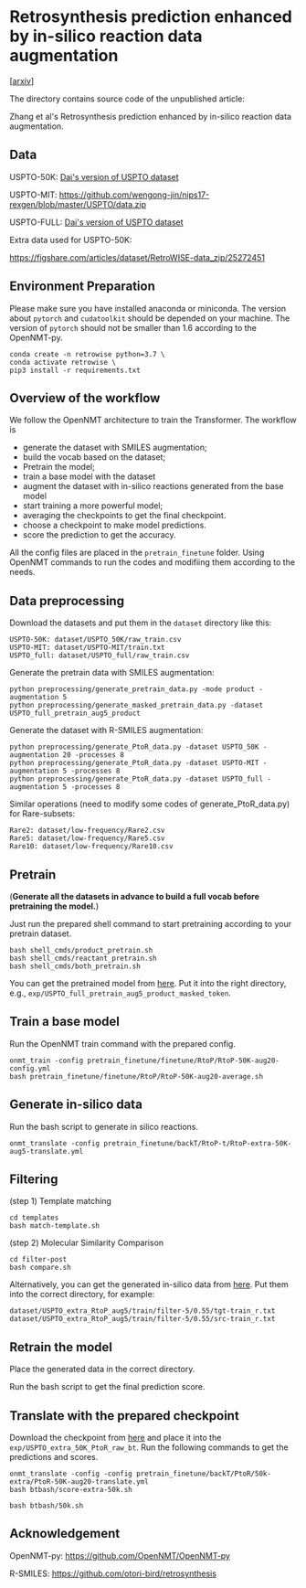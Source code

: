 # Retrosynthesis prediction enhanced by in-silico reaction data augmentation


[[arxiv](https://arxiv.org/abs/2402.00086)]

The directory contains source code of the unpublished article:

Zhang et al's Retrosynthesis prediction enhanced by in-silico reaction data augmentation.

## Data

USPTO-50K: [Dai's version of USPTO dataset](https://www.dropbox.com/sh/6ideflxcakrak10/AADTbFBC0F8ax55-z-EDgrIza)

USPTO-MIT: https://github.com/wengong-jin/nips17-rexgen/blob/master/USPTO/data.zip

USPTO-FULL: [Dai's version of USPTO dataset](https://www.dropbox.com/sh/6ideflxcakrak10/AADTbFBC0F8ax55-z-EDgrIza)

Extra data used for USPTO-50K:

https://figshare.com/articles/dataset/RetroWISE-data_zip/25272451

## Environment Preparation

Please make sure you have installed anaconda or miniconda. The version about `pytorch` and `cudatoolkit` should be depended on your machine. The version of `pytorch` should not be smaller than 1.6 according to the OpenNMT-py.

```shell
conda create -n retrowise python=3.7 \
conda activate retrowise \
pip3 install -r requirements.txt
```

## Overview of the workflow

We follow the OpenNMT architecture to train the Transformer. The workflow is

* generate the dataset with SMILES augmentation;
* build the vocab based on the dataset;
* Pretrain the model;
* train a base model with the dataset
* augment the dataset with in-silico reactions generated from the base model
* start training a more powerful model;
* averaging the checkpoints to get the final checkpoint.
* choose a checkpoint to make model predictions.
* score the prediction to get the accuracy.

All the config files are placed in the `pretrain_finetune` folder. Using OpenNMT commands to run the codes and modifiing them according to the needs.

## Data preprocessing

Download the datasets and put them in the `dataset` directory like this:

```shell
USPTO-50K: dataset/USPTO_50K/raw_train.csv
USPTO-MIT: dataset/USPTO-MIT/train.txt
USPTO_full: dataset/USPTO_full/raw_train.csv
```

Generate the pretrain data with SMILES augmentation:

```
python preprocessing/generate_pretrain_data.py -mode product -augmentation 5
python preprocessing/generate_masked_pretrain_data.py -dataset USPTO_full_pretrain_aug5_product
```

Generate the dataset with R-SMILES augmentation:

```
python preprocessing/generate_PtoR_data.py -dataset USPTO_50K -augmentation 20 -processes 8
python preprocessing/generate_PtoR_data.py -dataset USPTO-MIT -augmentation 5 -processes 8
python preprocessing/generate_PtoR_data.py -dataset USPTO_full -augmentation 5 -processes 8
```

Similar operations (need to modify some codes of generate_PtoR_data.py) for Rare-subsets:

```
Rare2: dataset/low-frequency/Rare2.csv
Rare5: dataset/low-frequency/Rare5.csv
Rare10: dataset/low-frequency/Rare10.csv
```


## Pretrain 

​(**Generate all the datasets in advance to build a full vocab before pretraining the model.**)

Just run the prepared shell command to start pretraining according to your pretrain dataset.

  ```shell
  bash shell_cmds/product_pretrain.sh
  bash shell_cmds/reactant_pretrain.sh
  bash shell_cmds/both_pretrain.sh
  ```
You can get the pretrained model from [here](https://figshare.com/articles/dataset/RetroWISE-data_zip/25272451). Put it into the right directory, e.g., `exp/USPTO_full_pretrain_aug5_product_masked_token`.

## Train a base model 

Run the OpenNMT train command with the prepared config. 

  ```shell
  onmt_train -config pretrain_finetune/finetune/RtoP/RtoP-50K-aug20-config.yml
  bash pretrain_finetune/finetune/RtoP/RtoP-50K-aug20-average.sh
  ```

## Generate in-silico data

Run the bash script to generate in silico reactions.

 ```shell
 onmt_translate -config pretrain_finetune/backT/RtoP-t/RtoP-extra-50K-aug5-translate.yml
 ```
 
## Filtering

(step 1) Template matching

```
cd templates
bash match-template.sh
```

(step 2) Molecular Similarity Comparison

```
cd filter-post
bash compare.sh
```
Alternatively, you can get the generated in-silico data from [here](https://figshare.com/articles/dataset/RetroWISE-data_zip/25272451). Put them into the correct directory, for example:

```
dataset/USPTO_extra_RtoP_aug5/train/filter-5/0.55/tgt-train_r.txt
dataset/USPTO_extra_RtoP_aug5/train/filter-5/0.55/src-train_r.txt
```

## Retrain the model

Place the generated data in the correct directory. 

Run the bash script to get the final prediction score.

## Translate with the prepared checkpoint

Download the checkpoint from [here](https://figshare.com/articles/dataset/RetroWISE-data_zip/25272451) and place it into the `exp/USPTO_extra_50K_PtoR_raw_bt`. Run the following commands to get the predictions and scores. 

```
onmt_translate -config -config pretrain_finetune/backT/PtoR/50k-extra/PtoR-50K-aug20-translate.yml
bash btbash/score-extra-50k.sh
```

```shell
bash btbash/50k.sh
```
## Acknowledgement

OpenNMT-py: https://github.com/OpenNMT/OpenNMT-py

R-SMILES: https://github.com/otori-bird/retrosynthesis